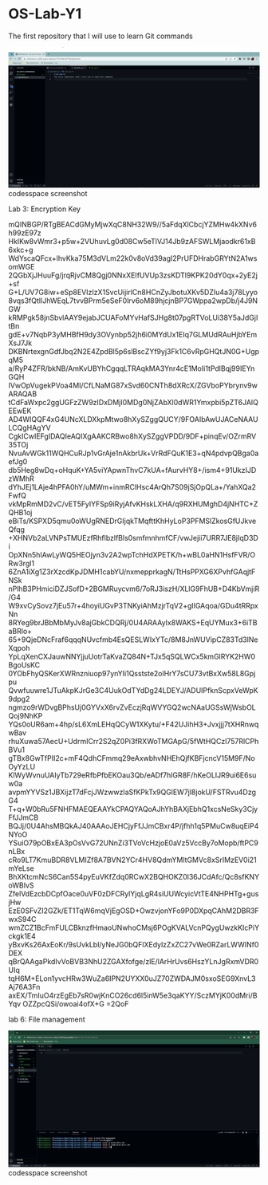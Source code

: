 # OS-Lab-Y1
The first repository that I will use to learn Git commands

![alt text](osLab1.jpg)
codesspace screenshot


Lab 3: Encryption Key

mQINBGP/RTgBEACdGMyMjwXqC8NH32W9//5aFdqXlCbcjYZMHw4kXNv6h99zE97z
HkIKw8vWmr3+p5w+2VUhuvLg0d08Cw5eTlVJ14Jb9zAFSWLMjaodkr61xB6xkc+g
WdYscaQFcx+lhvKka75M3dVLm22k0v8oVd39agI2PrUFDHrabGRYtN2A1wsomWGE
2QGbXjJHuuFg/jrqRjvCM8Qgj0NNxXEIfUVUp3zsKDTl9KPK20dY0qx+2yE2j+sf
G+L/UV7G8iw+eSp8EVIzIzX1SvcUijirlCn8HCnZyJbotuXKv5DZIu4a3j78Lyyo
8vqs3fQtIlJhWEqL7tvvBPrm5eSeF0lrv6oM89hjcjnBP7GWppa2wpDb/j4J9NGW
kRMPgk58jnSbvlAAY9ejabJCUAFoMYvHafSJHg8t07pgRTVoLUi38Y5aJdGjItBn
gdE+v7NqbP3yMHBfH9dy3OVynbp52jh6i0MYdUx1EIq7GLMUdRAuHjbYEmXsJ7Jk
DKBNrtexgnGdfJbq2N2E4ZpdBl5p6slBscZYf9yj3Fk1C6vRpGHQtJN0G+UgpqM5
a/RyP4ZFR/bkNB/AmKvUBYhCgqqLTRAqkMA3Ynr4cE1MoIi1tPdlBqj99IEYnGQH
IVwOpVugekPVoa4MI/CfLNaMG87xSvd60CNTh8dXRcX/ZGVboPYbrynv9wARAQAB
tCdFaWxpc2ggUGFzZW9zIDxDMjI0MDg0NjZAbXl0dWR1Ymxpbi5pZT6JAlQEEwEK
AD4WIQQF4xG4UNcXLDXkpMtwo8hXySZggQUCY/9FOAIbAwUJACeNAAULCQgHAgYV
CgkICwIEFgIDAQIeAQIXgAAKCRBwo8hXySZggVPDD/9DF+pinqEv/OZrmRV35TOj
NvuAvWGk11WQHCuRJp1vGrAje1nAkbrUk+VrRdFQuK1E3+qN4pdvpQBga0aefJg0
db5Heg8wDq+oHquK+YA5viYApwnThvC7kUA+fAurvHY8+/ism4+91UkzIJDzWMhR
dYhJEj1LAje4hPFA0hY/uMWm+inmRClHsc4ArQh7S09jSjOpQLa+/YahXQa2FwfQ
vkMpRmMD2vC/vET5FyIYFSp9iRyjAfvKHskLXHA/q9RXHUMghD4jNHTC+ZQHB1oj
eBiTs/KSPXD5qmu0oWUgRNEDrGIjqkTMqfttKhHyLoP3PFMSlZkosGfUJkveQfqg
+XHNVb2aLVNPsTMUEzfRhflbzlfBls0smfmnhmfCF/vwJejii7URR7JE8jIqD3Di
OpXNn5hIAwLyWQ5HEOjyn3v2A2wpTchHdXPETK/h+wBL0aHN1HsfFVR/ORw3rgl1
6ZnA1iXg1Z3rXzcdKpJDMH1cabYU/nxmepprkagN/TtHsPPXG6XPvhfGAqjtFNSk
nPlhB3PHmiciDZJSofD+2BGMRuycvm6/7oRJ3iszH/XLlG9FhUB+D4KbVmjiR/G4
W9xvCySovz7jEu57r+4hoyiUGvP3TNKyiAhMzjrTqV2+glIGAqoa/GDu4tRRpxNn
8RYeg9brJBbMbMyJv8ajGbkCDQRj/0U4ARAAyIx8WAKS+EqUYMux3+6iTBaBRlo+
65+9QjeDNcFraf6qqqNUvcfmb4EsQESLWIxYTc/8M8JnWUVipCZ83Td3lNeXqpoh
YpLqXenCXJauwNNYjjuUotrTaKvaZQ84N+TJx5qSQLWCx5kmGlRYK2HW0BgoUsKC
0YObFhyQSKerXWRnzniuop97ynYIi1Qsstste2olHrY7sCU73vtBxXw58L8Gpjpu
Qvwfuuwre1JTuAkpKJrGe3C4UukOdTYdDg24LDEYJ/ADUIPfknScpxVeWpK9dpg2
ngmzo9rWDvgBPhsUj0GYVxX6rvZvEczjRqWVYGQ2wcNAaUGSsWjWsbOLQoj9NhKP
YQs0oUR6am+4hp/sL6XmLEHqQCyW1XKytu/+F42UJihH3+Jvxjjj7tXHRnwqwBav
rhuXuwa57AecU+UdrmICrr2S2qZ0Pi3fRXWoTMGApG/5fWtHQCzl757RlCPhBVu1
gTBx8GwTfPII2c+mF4QdhCFmmq29eAxwbhvNHEhQjfKBFjcncV15M9F/NoOyYzLU
KlWyWvnuUAIyTb729eRfbPfbEKOau3Qb/eADf7hlGR8F/hKeOLIJR9ui6E6suw0a
avpmYYVSz1JBXijzT7dFcjJWzwwzIaSfKPkTx9QGlEW7jl8jokU/FSTRvu4DzgG4
T+q+W0bRu5FNHFMAEQEAAYkCPAQYAQoAJhYhBAXjEbhQ1xcsNeSky3CjyFfJJmCB
BQJj/0U4AhsMBQkAJ40AAAoJEHCjyFfJJmCBxr4P/jfhh1q5PMuCw8uqEiP4NYoO
YSuiO79pOBxEA3pOsVvG72UNnZi3TVoVcHzjoE0aVz5VccBy7oMopb/ftPC9nLBx
cRo9LT7KmuBDR8VLMIZf8A7BVN2YCr4HV8QdmYMltGMVc8xSrIMzEV0i21mYeLse
BhXKtcmNcS6Can5S4pyEuVKfZdq0RCwX2BQHOKZ0l36JCdAfc/Qc8sfKNYoWBIvS
ZfelVdEzcbDCpfOace0uVF0zDFCRylYjqLgR4siUUWcyicVtTE4NHPHTg+gusjHw
EzE0SFvZI2GZk/ET1TqW6mqVjEgOSD+OwzvjonYFo9P0DXpqCAhM2DBR3FwxS94C
wmZCZ1BcFmFULCBknzfHmaoUNwhoCMsj6POgKVALVcnPQygUwzkKIcPiYckgk1E4
yBxvKs26AxEoKr/9sUvkLbl/yNeJG0bQFlXEdylzZxZC27vWe0RZarLWWINf0DEX
qBrQAAgaPkdIvVoBVB3NhU2ZGAXfofge/zlE/lArHrUvs6HszYLnJgRxmVDR0UIq
tqH6M+ELon1yvcHRw3WuZa6IPN2UYXX0uJZ70ZWDAJM0sxoSEG9XnvL3Aj76A3Fn
axEX/TmIuO4rzEgEb7sR0wjKnCO26cd6l5inW5e3qaKYY/SczMYjK00dMri/BYqv
OZZpcQSi/owoai4ofX+G
=2QoF

lab 6: File management

![alt text](Os-Lab6.JPG)
codesspace screenshot 

